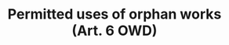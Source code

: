 ---
title: "Permitted uses of orphan works (Art. 6 OWD)"
short: "owd"
draft: "false"
summary: "This (mandatory) exception or limitation allows certain cultural heritage institutions and educational establishments to reproduce and make available to the public orphan works contained in their collections, in order to achieve aims related to their public-interest missions, in particular the preservation of, the restoration of, and the provision of cultural and educational access to, works and phonograms contained in their collection. The exception only applies to works published in the form of books, journals, newspapers, magazines or other writings, cinematographic or audiovisual works and phonograms."
more: ""
linklaw: "https://eur-lex.europa.eu/legal-content/EN/TXT/?uri=celex%3A32012L0028"
---